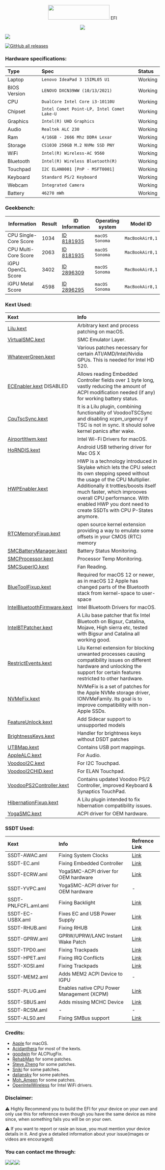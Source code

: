 <p></p>
<p align="center"><img src="https://i.imgur.com/HJnpvwQ.png" width="200" height="48"/> EFI</p>
<p align="center">
  <a href="https://github.com/acidanthera/OpenCorePkg">
  <img src="https://img.shields.io/badge/OpenCore-1.0.1-informational.svg">
 </a>
</p>

<a href="https://github.com/So1jon">
    <img src="https://img.shields.io/github/followers/So1jon?label=So1jon&logo=GitHub&style=social" />
</a> 

[![GitHub all releases](https://img.shields.io/github/downloads/So1jon/Hackintosh-Lenovo-Ideapad-3-15IML05/total?style=flat&logo=github&logoColor=white&color=1A91FF)](https://github.com/So1jon/Hackintosh-Lenovo-Ideapad-3-15IML05/releases)


### Hardware specifications:

| Type         | Spec                                        | Status      |
| :----------- | :------------------------------------------ | :---------- |
| Laptop       | `Lenovo IdeaPad 3 15IML05 U1`               | Working     |
| BIOS Version | `LENOVO DXCN39WW (10/13/2021) `             | Working     | 
| CPU          | `DualCore Intel Core i3-10110U  `           | Working     |
| Chipset      | `Intel Comet Point-LP, Intel Comet Lake-U ` | Working     | 
| Graphics     | `Intel(R) UHD Graphics `                    | Working     | 
| Audio        | `Realtek ALC 230 `                          | Working     |
| Ram          | `4/16GB - 2666 Mhz DDR4 Lexar`              | Working     |
| Storage      | `CS1030 250GB M.2 NVMe SSD PNY`             | Working     | 
| WiFi         | `Intel(R) Wireless-AC 9560 `                | Working     | 
| Bluetooth    | `Intel(R) Wireless Bluetooth(R)  `          | Working     | 
| Touchpad     | `I2C ELAN0001 [PnP - MSFT0001]  `           | Working     |
| Keyboard     | `Standard PS/2 Keyboard  `                  | Working     | 
| Webcam       | `Integrated Camera  `                       | Working     | 
| Battery      | `46270 mWh `                                | Working     | 


### Geekbench:

| Information           | Result | ID Information                                                 | Operating system  | Model ID        |
| --------------------- | ------ | -------------------------------------------------------------- | ----------------- | --------------- |
| CPU Single-Core Score | 1034   | [ID 8181935](https://browser.geekbench.com/v6/cpu/8181935)     | `macOS Sonoma`    | `MacBookAir8,1` |
| CPU Multi-Core Score  | 2063   | [ID 8181935](https://browser.geekbench.com/v6/cpu/8181935)     | `macOS Sonoma`    | `MacBookAir8,1` |
| iGPU OpenCL Score     | 3402   | [ID 2896309](https://browser.geekbench.com/v6/compute/2896309) | `macOS Sonoma`    | `MacBookAir8,1` |
| iGPU Metal Score      | 4598   | [ID 2896295](https://browser.geekbench.com/v6/compute/2896295) | `macOS Sonoma`    | `MacBookAir8,1` |


### Kext Used:

| Kext                                                                                       | Info                                                                                                                                                                                                                                                                                                       |
| :----------------------------------------------------------------------------------------- | :--------------------------------------------------------------------------------------------------------------------------------------------------------------------------------------------------------------------------------------------------------------------------------------------------------- |
| [Lilu.kext](https://github.com/acidanthera/Lilu)                                           | Arbitrary kext and process patching on macOS.                                                                                                                                                                                                                                                              |
| [VirtualSMC.kext](https://github.com/acidanthera/VirtualSMC)                               | SMC Emulator Layer.                                                                                                                                                                                                                                                                                        |
| [WhateverGreen.kext](https://github.com/acidanthera/WhateverGreen)                         | Various patches necessary for certain ATI/AMD/Intel/Nvidia GPUs. This is needed for Intel HD 520.                                                                                                                                                                                                          |
| [ECEnabler.kext](https://github.com/1Revenger1/ECEnabler) DISABLED                         | Allows reading Embedded Controller fields over 1 byte long, vastly reducing the amount of ACPI modification needed (if any) for working battery status.                                                                                                                                                    |
| [CpuTscSync.kext](https://github.com/acidanthera/CpuTscSync)                               | It is a Lilu plugin, combining functionality of VoodooTSCSync and disabling xcpm_urgency if TSC is not in sync. It should solve kernel panics after wake.                                                                                                                                                  |
| [AirportItlwm.kext](https://github.com/OpenIntelWireless/itlwm)                            | Intel Wi-Fi Drivers for macOS.                                                                                                                                                                                                                                                                             |
| [HoRNDIS.kext](https://github.com/jwise/HoRNDIS)                                           | Android USB tethering driver for Mac OS X                                                                                                                                                                                                                                                                  |
| [HWPEnabler.kext](https://github.com/goodwin/HWPEnable)                                    | HWP is a technology introduced in Skylake which lets the CPU select its own stepping speed without the usage of the CPU Multiplier. Additionally it trottles/boosts itself much faster, which improoves overall CPU performance. With enabled HWP you dont need to create SSDTs with CPU P-States anymore. |
| [RTCMemoryFixup.kext](https://github.com/acidanthera/RTCMemoryFixup)                       | open source kernel extension providing a way to emulate some offsets in your CMOS (RTC) memory                                                                                                                                                                                                             |
| [SMCBatteryManager.kext](https://github.com/acidanthera/VirtualSMC)                        | Battery Status Monitoring.                                                                                                                                                                                                                                                                                 |
| [SMCProcessor.kext](https://github.com/acidanthera/VirtualSMC)                             | Processor Temp Monitoring.                                                                                                                                                                                                                                                                                 |
| [SMCSuperIO.kext](https://github.com/acidanthera/VirtualSMC)                               | Fan Reading.                                                                                                                                                                                                                                                                                               |
| [BlueToolFixup.kext](https://github.com/acidanthera/BrcmPatchRAM)                          | Required for macOS 12 or newer, as in macOS 12 Apple has changed parts of the Bluetooth stack from kernel-space to user-space                                                                                                                                                                              |
| [IntelBluetoothFirmware.kext](https://github.com/OpenIntelWireless/IntelBluetoothFirmware) | Intel Bluetooth Drivers for macOS.                                                                                                                                                                                                                                                                         |
| [IntelBTPatcher.kext](https://github.com/zxystd/IntelBTPatcher)                            | A Lilu base patcher that fix Intel Bluetooth on Bigsur, Catalina, Mojave, High sierra etc, tested with Bigsur and Catalina all working good.                                                                                                                                                               |
| [RestrictEvents.kext](https://github.com/Mieze/RTL8111_driver_for_OS_X)                    | Lilu Kernel extension for blocking unwanted processes causing compatibility issues on different hardware and unlocking the support for certain features restricted to other hardware.                                                                                                                      |
| [NVMeFix.kext](https://github.com/acidanthera/NVMeFix)                                     | NVMeFix is a set of patches for the Apple NVMe storage driver, IONVMeFamily. Its goal is to improve compatibility with non-Apple SSDs.                                                                                                                                                                     |
| [FeatureUnlock.kext](https://github.com/acidanthera/FeatureUnlock)                         | Add Sidecar support to unsupported models                                                                                                                                                                                                                                                                  |
| [BrightnessKeys.kext](https://github.com/acidanthera/BrightnessKeys)                       | Handler for brightness keys without DSDT patches                                                                                                                                                                                                                                                           |
| [UTBMap.kext](https://github.com/USBToolBox/kext)                                          | Contains USB port mappings.                                                                                                                                                                                                                                                                                |
| [AppleALC.kext](https://github.com/acidanthera/AppleALC)                                   | For Audio.                                                                                                                                                                                                                                                                                                 |
| [VoodooI2C.kext](https://github.com/VoodooI2C/VoodooI2C)                                   | For I2C Touchpad.                                                                                                                                                                                                                                                                                          |
| [VoodooI2CHID.kext](https://github.com/VoodooI2C/VoodooI2C)                                | For ELAN Touchpad.                                                                                                                                                                                                                                                                                         |
| [VoodooPS2Controller.kext](https://github.com/RehabMan/OS-X-Voodoo-PS2-Controller)         | Contains updated Voodoo PS/2 Controller, improved Keyboard & Synaptics TouchPad.                                                                                                                                                                                                                           |
| [HibernationFixup.kext](https://github.com/acidanthera/HibernationFixup)                   | A Lilu plugin intended to fix hibernation compatibility issues.                                                                                                                                                                                                                                            |
| [YogaSMC.kext](https://github.com/zhen-zen/YogaSMC)                                        | ACPI driver for OEM hardware.                                                                                                                                                                                                                                                                              |


### SSDT Used:

| Kext                 | Info                                       | Refrence Link                                                                                                             |
| :------------------- | :----------------------------------------- | :------------------------------------------------------------------------------------------------------------------------ |
| SSDT-AWAC.aml        | Fixing System Clocks                       | [Link](https://dortania.github.io/Getting-Started-With-ACPI/Universal/awac.html)                                          |
| SSDT-EC.aml          | Fixing Embedded Controller                 | [Link](https://dortania.github.io/Getting-Started-With-ACPI/Universal/ec-fix.html)                                        |
| SSDT-ECRW.aml        | YogaSMC-ACPI driver for OEM hardware       | [Link](https://github.com/zhen-zen/YogaSMC)                                                                               |
| SSDT-YVPC.aml        | YogaSMC-ACPI driver for OEM hardware       | -                                                                                                                         |
| SSDT-PNLFCFL.aml.aml | Fixing Backlight                           | [Link](https://dortania.github.io/Getting-Started-With-ACPI/Laptops/backlight.html)                                       |
| SSDT-EC-USBX.aml     | Fixes EC and USB Power Supply              | [Link](https://dortania.github.io/Getting-Started-With-ACPI/Universal/ec-fix.html#fixing-embedded-controller-ssdt-ecusbx) |
| SSDT-RHUB.aml        | Fixing RHUB                                | [Link](https://dortania.github.io/Getting-Started-With-ACPI/Universal/rhub-methods/ssdttime.html)                         |
| SSDT-GPRW.aml        | GPRW/UPRW/LANC Instant Wake Patch          | [Link](https://dortania.github.io/OpenCore-Post-Install/usb/misc/instant-wake.html)                                       |
| SSDT-TPD0.aml        | Fixing Trackpads                           | [Link](https://voodooi2c.github.io/#GPIO%20Pinning/GPIO%20Pinning)                                                        |
| SSDT-HPET.aml        | Fixing IRQ Conflicts                       | [Link](https://dortania.github.io/Getting-Started-With-ACPI/Universal/irq.html)                                           |
| SSDT-XOSI.aml        | Fixing Trackpads                           | [Link](https://dortania.github.io/Getting-Started-With-ACPI/Laptops/trackpad.html)                                        |
| SSDT-MEM2.aml        | Adds MEM2 ACPI Device to IGPU              | -                                                                                                                         |
| SSDT-PLUG.aml        | Enables native CPU Power Management (XCPM) | [Link](https://dortania.github.io/Getting-Started-With-ACPI/Universal/plug.html)                                          |
| SSDT-SBUS.aml        | Adds missing MCHC Device                   | [Link](https://dortania.github.io/Getting-Started-With-ACPI/Universal/smbus.html)                                         |
| SSDT-RCSM.aml        | -                                          | -                                                                                                                         |
| SSDT-ALS0.aml        | Fixing SMBus support                       | [Link](https://github.com/Acidanthera/OpenCorePkg/blob/master/Docs/AcpiSamples/Source/SSDT-ALS0.dsl)                      |


### Credits:

- [Apple](https://www.apple.com) for macOS.
- [Acidanthera](https://github.com/acidanthera) for most of the kexts.
- [goodwin](https://github.com/goodwin) for ALCPlugFix.
- [RehabMan](https://github.com/RehabMan) for some patches.
- [Steve Zheng](https://github.com/stevezhengshiqi) for some patches.
- [Sniki](https://github.com/Sniki) for some patches.
- [daliansky](https://github.com/daliansky) for some patches.
- [Moh_Ameen](https://github.com/ameenjuz) for some patches.
- [OpenIntelWireless](https://github.com/OpenIntelWireless) for Intel WiFi drivers.


### Disclaimer:

⚠️ Highly Recommend you to build the EFI for your device on your own and only use this for reference even though you have the same device as mine since, when something fails you will be on your own.

⚠️ If you want to report or rasie an issue, you must mention your device details in it. And give a detailed information about your issue(images or videos are encouraged)


### You can contact me through:

[![](https://img.shields.io/badge/iCloud-nusratov.sobirjon@icloud.com-informational?style=flat&logo=apple&logoColor=white&color=cbcdcc)](mailto:nusratov.sobirjon@icloud.com)[![](https://img.shields.io/badge/Telegram-@Nusratov_Sobirjon-informational?style=flat&logo=telegram&logoColor=white&color=89e2ff)](https://t.me/Nusratov_Sobirjon)[![](https://img.shields.io/badge/Facebook-Nusratov_Sobirjon-informational?style=flat&logo=facebook&logoColor=white&color=3a4dc9)](https://www.facebook.com/Sobirjon.Nusratov)


